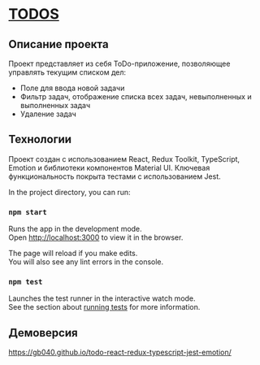 # [**TODOS**](https://gb040.github.io/todo-react-redux-typescript-jest-emotion/ "Ссылка на проект") 

## Описание проекта

Проект представляет из себя ToDo-приложение, позволяющее управлять текущим списком дел:
 - Поле для ввода новой задачи
 - Фильтр задач, отображение списка всех задач, невыполненных и выполненных задач
 - Удаление задач

## Технологии

Проект создан с использованием React, Redux Toolkit, TypeScript, Emotion и библиотеки компонентов Material UI. 
Ключевая функциональность покрыта тестами c использованием Jest.


In the project directory, you can run:

### `npm start`

Runs the app in the development mode.\
Open [http://localhost:3000](http://localhost:3000) to view it in the browser.

The page will reload if you make edits.\
You will also see any lint errors in the console.

### `npm test`

Launches the test runner in the interactive watch mode.\
See the section about [running tests](https://facebook.github.io/create-react-app/docs/running-tests) for more information.

## Демоверсия

https://gb040.github.io/todo-react-redux-typescript-jest-emotion/
